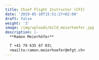 ```yaml
---
title: Chief Flight Instructor (CFI)
date: '2019-05-10T15:51:27+02:00'
draft: false
weight: '3'
image: /img/uploads/bild_meierhoefer.jpg
description: |-
  **Ramon Meierhöfer**

  T +41 79 635 67 03\
  <mailto:ramon.meierhoefer@mfgt.ch>
---
```


